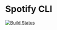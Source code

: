 # Spotify CLI

[![Build Status](https://travis-ci.org/jedruniu/spotify-cli.svg?branch=master)](https://travis-ci.org/jedruniu/spotify-cli)